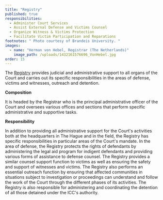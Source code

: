 ```yaml
---
title: "Registry"
published: true
responsibilities:
  - Administer Court Services
  - Assist External Defense and Victims Counsel
  - Organize Witness & Victims Protection
  - Facilitate Victim Participation and Reparations
footnotes: " Photo courtesy of Brandeis University. "
images:
  - name: "Herman von Hebel, Registrar (The Netherlands)"
    image_path: /uploads/1432161576696_VonHebel.jpg
order: 15
---
```


The [Registry](http://www.icc-cpi.int/en_menus/icc/structure%20of%20the%20court/registry/Pages/the%20registry.aspx) provides judicial and administrative support to all organs of the Court and carries out its specific responsibilities in the areas of defense, victims and witnesses, outreach and detention.

**Composition**

It is headed by the Registrar who is the principal administrative officer of the Court and oversees various offices and sections that perform specific administrative and supportive tasks.

**Responsibility**

In addition to providing all administrative support for the Court's activities both at the headquarters in The Hague and in the field, the Registry has specific responsibilities in particular areas of the Court's mandate. In the area of defense, the Registry protects the rights of defendants by administering the legal aid program for indigent defendants and providing various forms of assistance to defense counsel. The Registry provides a similar counsel support function to victims as well as ensuring the safety and support of witnesses and victims. The Registry also performs an essential outreach function by ensuring that affected communities in situations subject to investigation or proceedings can understand and follow the work of the Court through the different phases of its activities. The Registry is also responsible for administering and coordinating the detention of all those detained under the ICC's authority.
